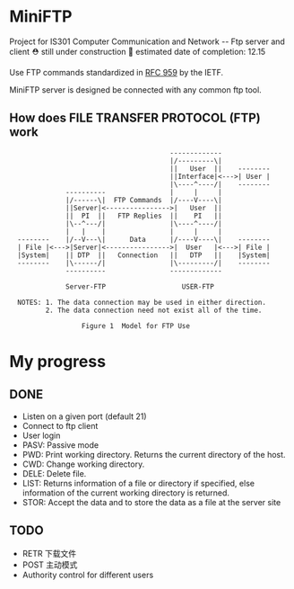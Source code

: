 # MiniFTP
Project for IS301 Computer Communication and Network -- Ftp server and client 
⛑ still under construction
🚩 estimated date of completion: 12.15 

Use FTP commands standardized in [RFC 959](https://tools.ietf.org/html/rfc95) by the IETF. 

MiniFTP server is designed be connected with any common ftp tool.


## How does FILE TRANSFER PROTOCOL (FTP) work

                                            -------------
                                            |/---------\|
                                            ||   User  ||    --------
                                            ||Interface|<--->| User |
                                            |\----^----/|    --------
                  ----------                |     |     |
                  |/------\|  FTP Commands  |/----V----\|
                  ||Server|<---------------->|   User  ||
                  ||  PI  ||   FTP Replies  ||    PI   ||
                  |\--^---/|                |\----^----/|
                  |   |    |                |     |     |
      --------    |/--V---\|      Data      |/----V----\|    --------
      | File |<--->|Server|<---------------->|  User   |<--->| File |
      |System|    || DTP  ||   Connection   ||   DTP   ||    |System|
      --------    |\------/|                |\---------/|    --------
                  ----------                -------------

                  Server-FTP                   USER-FTP

      NOTES: 1. The data connection may be used in either direction.
             2. The data connection need not exist all of the time.

                      Figure 1  Model for FTP Use


# My progress
## DONE
- Listen on a given port (default 21)
- Connect to ftp client
- User login
- PASV: Passive mode
- PWD: Print working directory. Returns the current directory of the host.
- CWD: Change working directory.
- DELE: Delete file.
- LIST: Returns information of a file or directory if specified, else information of the current working directory is returned.
- STOR: Accept the data and to store the data as a file at the server site

## TODO
- RETR 下载文件
- POST 主动模式
- Authority control for different users



